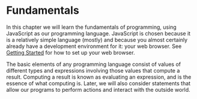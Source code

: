 # Fundamentals

In this chapter we will learn the fundamentals of programming, using JavaScript as our programming language. JavaScript
is chosen because it is a relatively simple language (mostly) and because you almost certainly already have a
development environment for it: your web browser. See [Getting Started](../../#getting-started) for how to set
up your web browser.

The basic elements of any programming language consist of values of different types and expressions involving those
values that compute a result. Computing a result is known as evaluating an expression, and is the essence of what
computing is. Later, we will also consider statements that allow our programs to perform actions and interact with the
outside world.
